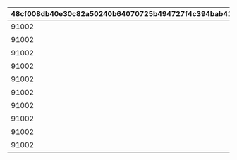 |48cf008db40e30c82a50240b64070725b494727f4c394bab41769c85eca9a115|d80b32e89cd38388dc05b625d0b2e4c0c1d657ab3ba4d4253f18433b65b533da|ccf79dfa74f58075eca2c16c6a04d99a1318e9a2a69c12294142252c143e1d83|7e5db344d7df2318f6d5a1a2d4e7d43b7b89cb81a99aa1ddcac39945bf25af47|395549a72e2802fa9aada6825c71066ddb96c9746be47f3a058af4d095c29d50|75ffe165d3194f59d063d1bf726f5451f701b5d5881fe4c32adaa112ca857b75|
| --- | --- | --- | --- | --- | --- |
|91002|8|5106601|10106|聖夜の幽霊×吸血鬼|45|
|91002|8|5106602|10106|小さなサンタの贈り物|45|
|91002|8|5106603|10106|嗚呼美しきクリスマス|45|
|91002|8|5106604|10106|輝け！　クリスマスライブ|45|
|91002|8|5106605|10106|エンジェル占いにご用心|45|
|91002|8|5106606|10106|サンタともふもふトナカイ|45|
|91002|8|5106607|10106|お姉ちゃんの愛さえあれば|45|
|91002|8|5106608|10106|素直になれないクリスマス|45|
|91002|8|5106609|10106|狙え！　新事業！|45|
|91002|8|5106610|10106|清き心のクリスマス|45|